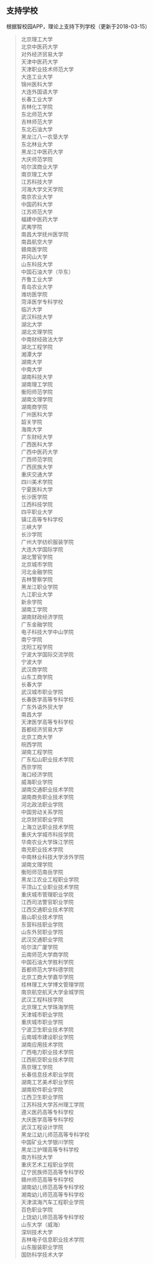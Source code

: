 ## 支持学校
根据智校园APP，理论上支持下列学校（更新于2018-03-15）
> 北京理工大学\
北京中医药大学\
对外经济贸易大学\
天津中医药大学\
天津职业技术师范大学\
大连工业大学\
锦州医科大学\
大连外国语大学\
长春工业大学\
吉林化工学院\
东北师范大学\
吉林师范大学\
东北石油大学\
黑龙江八一农垦大学\
东北林业大学\
黑龙江中医药大学\
大庆师范学院\
哈尔滨商业大学\
南京理工大学\
江苏科技大学\
河海大学文天学院\
南京农业大学\
中国药科大学\
江苏师范大学\
福建中医药大学\
武夷学院\
南昌大学抚州医学院\
南昌航空大学\
赣南医学院\
井冈山大学\
山东科技大学\
中国石油大学（华东）\
齐鲁工业大学\
青岛农业大学\
潍坊医学院\
菏泽医学专科学校\
临沂大学\
武汉科技大学\
湖北大学\
湖北文理学院\
中南财经政法大学\
湖北工程学院\
湘潭大学\
湖南大学\
中南大学\
湖南科技大学\
湖南理工学院\
衡阳师范学院\
湖南文理学院\
湖南商学院\
广州医科大学\
韶关学院\
海南大学\
广东财经大学\
广西医科大学\
广西中医药大学\
广西师范学院\
广西民族大学\
重庆交通大学\
四川美术学院\
宁夏医科大学\
长沙医学院\
江西科技学院\
四平职业大学\
镇江高等专科学校\
三峡大学\
长沙学院\
广州大学纺织服装学院\
大连大学国际学院\
湖北警官学院\
北京城市学院\
河北金融学院\
吉林警察学院\
黑龙江职业学院\
九江职业大学\
新余学院\
湖南工学院\
湖南财政经济学院\
广东金融学院\
电子科技大学中山学院\
南宁学院\
沈阳工程学院\
宁波大学国际交流学院\
宁波大学\
武汉商学院\
山东工商学院\
长春大学\
武汉城市职业学院\
长春医学高等专科学校\
广东外语外贸大学\
南昌大学\
天津医学高等专科学校\
首都经济贸易大学\
北京工商大学\
皖西学院\
湖南工程学院\
广东松山职业技术学院\
西京学院\
海口经济学院\
威海职业学院\
湖南交通职业技术学院\
湖南商务职业技术学院\
河北政法职业学院\
中国劳动关系学院\
北京财贸职业学院\
上海立达职业技术学院\
重庆大学城市科技学院\
华南农业大学珠江学院\
南充职业技术学院\
中南林业科技大学涉外学院\
湖南文理学院\
衡阳师范南岳学院\
黑龙江农业工程职业学院\
平顶山工业职业技术学院\
重庆城市管理职业学院\
江西司法警官职业学院\
江西交通职业技术学院\
眉山职业技术学院\
东营科技职业学院\
山东外贸职业学院\
武汉交通职业学院\
哈尔滨广厦学院\
云南师范大学商学院\
中国石油大学胜利学院\
首都师范大学科德学院\
北京工商大学嘉华学院\
桂林理工大学博文管理学院\
南京航空航天大学金城学院\
武汉工程科技学院\
北京理工大学珠海学院\
天津城市职业学院\
重庆城市职业学院\
宁波卫生职业技术学院\
云南城市建设职业学院\
湖南应用技术学院\
广西电力职业技术学院\
江西航空职业技术学院\
燕京理工学院\
长春信息技术职业学院\
湖南工艺美术职业学院\
湖南软件职业学院\
江西卫生职业学院\
江苏科技大学苏州理工学院\
遵义医药高等专科学校\
大庆医学高等专科学校\
武汉工程设计学院\
黑龙江幼儿师范高等专科学校\
中国矿业大学银川学院\
黑龙江护理高等专科学校\
南方科技大学\
重庆艺术工程职业学院\
辽宁民族师范高等专科学校\
赣州师范高等专科学校\
湖南幼儿师范高等专科学校\
湘南幼儿师范高等专科学校\
天津滨海汽车工程职业学院\
百色职业学院\
上饶幼儿师范高等专科学校\
山东大学（威海）\
深圳技术大学\
吉林电子信息职业技术学院\
山东服装职业学院\
国防科学技术大学

